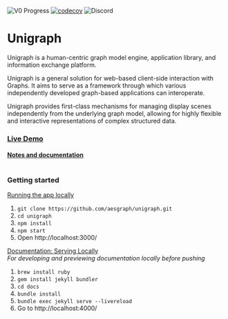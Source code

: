 ![V0 Progress](https://img.shields.io/github/milestones/progress/aesgraph/unigraph/1?label=V0%3A%20full%20product%20demo&color=blue)
[![codecov](https://codecov.io/gh/aesgraph/unigraph/branch/main/graph/badge.svg)](https://codecov.io/gh/aesgraph/unigraph)
![Discord](https://img.shields.io/discord/1347095524737679380?color=9cf) 


# Unigraph

Unigraph is a human-centric graph model engine, application library, and information exchange platform.

Unigraph is a general solution for web-based client-side interaction with Graphs. It aims to serve as a framework through which various independently developed graph-based applications can interoperate.

Unigraph provides first-class mechanisms for managing display scenes independently from the underlying graph
model, allowing for highly flexible and interactive representations of complex structured data.

### [Live Demo](<https://unigraph.vercel.app/>) <br>
#### [Notes and documentation](<https://aesgraph.github.io/unigraph/>)

#

### Getting started

<ins>Running the app locally</ins><br>
1. `git clone https://github.com/aesgraph/unigraph.git`
2. `cd unigraph`
3. `npm install`<br>
4. `npm start`<br>
5. Open http://localhost:3000/

<ins>Documentation: Serving Locally</ins><br>
_For developing and previewing documentation locally before pushing_<br>
1. `brew install ruby`
2. `gem install jekyll bundler`
3. `cd docs`
4. `bundle install`
5. `bundle exec jekyll serve --livereload`
6. Go to http://localhost:4000/
